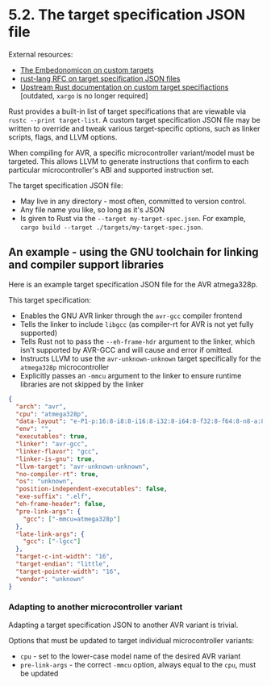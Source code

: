 # 5.2. The target specification JSON file

External resources:

  * [The Embedonomicon on custom targets](https://docs.rust-embedded.org/embedonomicon/custom-target.html)
  * [rust-lang RFC on target specification JSON files](https://rust-lang.github.io/rfcs/0131-target-specification.html)
  * [Upstream Rust documentation on custom target specifiactions](https://doc.rust-lang.org/rustc/targets/custom.html) [outdated, `xargo` is no longer required]

Rust provides a built-in list of target specifications that are viewable via `rustc --print target-list`. A custom target specification JSON file may
be written to override and tweak various target-specific options, such as linker scripts, flags, and LLVM options.

When compiling for AVR, a specific microcontroller variant/model must be targeted. This allows LLVM
to generate instructions that confirm to each particular microcontroller's ABI and supported instruction
set.

The target specification JSON file:

  * May live in any directory - most often, committed to version control.
  * Any file name you like, so long as it's JSON
  * Is given to Rust via the `--target my-target-spec.json`. For example, `cargo build --target ./targets/my-target-spec.json`.

## An example - using the GNU toolchain for linking and compiler support libraries

Here is an example target specification JSON file for the AVR atmega328p.

This target specification:

  * Enables the GNU AVR linker through the `avr-gcc` compiler frontend
  * Tells the linker to include `libgcc` (as compiler-rt for AVR is not yet fully supported)
  * Tells Rust not to pass the `--eh-frame-hdr` argument to the linker, which isn't supported by AVR-GCC and will cause and error if omitted.
  * Instructs LLVM to use the `avr-unknown-unknown` target specifically for the `atmega328p` microcontroller
  * Explicitly passes an `-mmcu` argument to the linker to ensure runtime libraries are not skipped by the linker


```json
{
  "arch": "avr",
  "cpu": "atmega328p",
  "data-layout": "e-P1-p:16:8-i8:8-i16:8-i32:8-i64:8-f32:8-f64:8-n8-a:8",
  "env": "",
  "executables": true,
  "linker": "avr-gcc",
  "linker-flavor": "gcc",
  "linker-is-gnu": true,
  "llvm-target": "avr-unknown-unknown",
  "no-compiler-rt": true,
  "os": "unknown",
  "position-independent-executables": false,
  "exe-suffix": ".elf",
  "eh-frame-header": false,
  "pre-link-args": {
    "gcc": ["-mmcu=atmega328p"]
  },
  "late-link-args": {
    "gcc": ["-lgcc"]
  },
  "target-c-int-width": "16",
  "target-endian": "little",
  "target-pointer-width": "16",
  "vendor": "unknown"
}
```


### Adapting to another microcontroller variant

Adapting a target specification JSON to another AVR variant is trivial.

Options that must be updated to target individual microcontroller variants:


  * `cpu` - set to the lower-case model name of the desired AVR variant
  * `pre-link-args` - the correct `-mmcu` option, always equal to the `cpu`, must be updated

